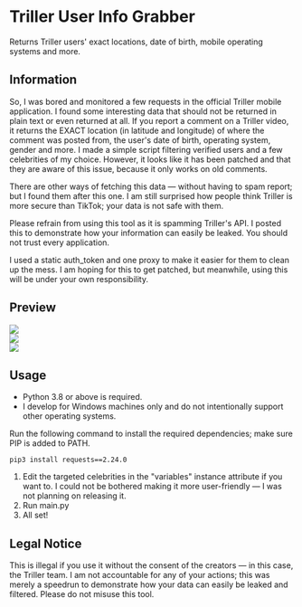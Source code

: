 # Triller User Info Grabber
Returns Triller users' exact locations, date of birth, mobile operating systems and more.

## Information
So, I was bored and monitored a few requests in the official Triller mobile application. I found some interesting data that should not be returned in plain text or even returned at all. If you report a comment on a Triller video, it returns the EXACT location (in latitude and longitude) of where the comment was posted from, the user's date of birth, operating system, gender and more. I made a simple script filtering verified users and a few celebrities of my choice. However, it looks like it has been patched and that they are aware of this issue, because it only works on old comments.

There are other ways of fetching this data — without having to spam report; but I found them after this one. I am still surprised how people think Triller is more secure than TikTok; your data is not safe with them.

Please refrain from using this tool as it is spamming Triller's API. I posted this to demonstrate how your information can easily be leaked. You should not trust every application.

I used a static auth_token and one proxy to make it easier for them to clean up the mess. I am hoping for this to get patched, but meanwhile, using this will be under your own responsibility.

## Preview
![](https://i.imgur.com/mXKIj4n.png)<br>
![](https://i.imgur.com/LxnrXMu.jpg)<br>
![](https://i.imgur.com/ae1WOAQ.png)

## Usage
- Python 3.8 or above is required.
- I develop for Windows machines only and do not intentionally support other operating systems.

Run the following command to install the required dependencies; make sure PIP is added to PATH.
```
pip3 install requests==2.24.0
```
1. Edit the targeted celebrities in the "variables" instance attribute if you want to. I could not be bothered making it more user-friendly — I was not planning on releasing it.
2. Run main.py
3. All set!

## Legal Notice
This is illegal if you use it without the consent of the creators — in this case, the Triller team. I am not accountable for any of your actions; this was merely a speedrun to demonstrate how your data can easily be leaked and filtered. Please do not misuse this tool.

